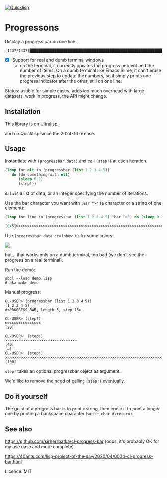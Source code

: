 [![Quicklisp](http://api.quickdocs.org/badge/progressons.svg)](http://quickdocs.org/progressons/)

# Progressons

Display a progress bar on one line.

    [1437/1437]██████████████████████████████████████████████████████████████████████████[100%]

- [X] Support for real and dumb terminal windows
  - on the terminal, it correctly updates the progress percent and the number of items. On a dumb terminal like Emacs Slime, it can't erase the previous step to update the numbers, so it simply prints one progress indicator after the other, still on one line.

Status: usable for simple cases, adds too much overhead with large datasets, work in progress, the API might change.

## Installation

This library is on [Ultralisp](https://ultralisp.org/github),

and on Quicklisp since the 2024-10 release.

## Usage

Instantiate with `(progressbar data)` and call `(step!)` at each iteration.

~~~lisp
(loop for elt in (progressbar (list 1 2 3 4 5))
   do (do-something-with elt)
      (sleep 0.1)
      (step!))
~~~

`data` is a list of data, or an integer specifying the number of iterations.

Use the bar character you want with `:bar ">"` (a character or a string of one element):

~~~lisp
(loop for line in (progressbar (list 1 2 3 4 5) :bar ">") do (sleep 0.3) (step!))

[0/5]>>>>>>>>>>>>>>>>>>>>>>>>>>>>>>>>>>>>>>>>>>>>>>>>>>>>>>>>>>>>>>>>>>>>>>>>>>>>>>>>[100%]
~~~

Use `(progressbar data :rainbow t)` for some colors:

![](progressons-colorful.png)

but… that works only on a dumb terminal, too bad (we don't see the progress on a real terminal).

Run the demo:

    sbcl --load demo.lisp
    # aka make demo

Manual progress:

```
CL-USER> (progressbar (list 1 2 3 4 5))
(1 2 3 4 5)
#<PROGRESS BAR, length 5, step 16>

CL-USER> (step!)
>>>>>>>>>>>>>>>>                                                                [20]

CL-USER>  (step!)
>>>>>>>>>>>>>>>>>>>>>>>>>>>>>>>>                                                [40]
[…]
CL-USER>  (step!)
>>>>>>>>>>>>>>>>>>>>>>>>>>>>>>>>>>>>>>>>>>>>>>>>>>>>>>>>>>>>>>>>>>>>>>>>>>>>>>>>[100]
```

`step!` takes an optional progressbar object as argument.

We'd like to remove the need of calling `(step!)` eventually.


## Do it yourself

The guist of a progress bar is to print a string, then erase it to
print a longer one by printing a backspace character `(write-char #\return)`.

## See also

https://github.com/sirherrbatka/cl-progress-bar (oops, it's probably OK for my use case and more complete)

https://40ants.com/lisp-project-of-the-day/2020/04/0034-cl-progress-bar.html

Licence: MIT
